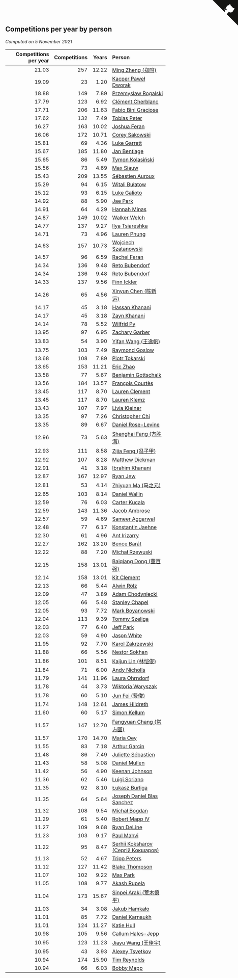 ## Competitions per year by person

*Computed on  5 November 2021*

| Competitions per year | Competitions | Years | Person |
| ---: | ---: | ---: | :--- |
| 21.03 | 257 | 12.22 | [Ming Zheng (郑鸣)](https://www.worldcubeassociation.org/persons/2009ZHEN11) |
| 19.09 | 23 | 1.20 | [Kacper Paweł Dworak](https://www.worldcubeassociation.org/persons/2020DWOR01) |
| 18.88 | 149 | 7.89 | [Przemysław Rogalski](https://www.worldcubeassociation.org/persons/2013ROGA02) |
| 17.79 | 123 | 6.92 | [Clément Cherblanc](https://www.worldcubeassociation.org/persons/2014CHER05) |
| 17.71 | 206 | 11.63 | [Fabio Bini Graciose](https://www.worldcubeassociation.org/persons/2010GRAC02) |
| 17.62 | 132 | 7.49 | [Tobias Peter](https://www.worldcubeassociation.org/persons/2014PETE03) |
| 16.27 | 163 | 10.02 | [Joshua Feran](https://www.worldcubeassociation.org/persons/2011FERA01) |
| 16.06 | 172 | 10.71 | [Corey Sakowski](https://www.worldcubeassociation.org/persons/2011SAKO01) |
| 15.81 | 69 | 4.36 | [Luke Garrett](https://www.worldcubeassociation.org/persons/2017GARR05) |
| 15.67 | 185 | 11.80 | [Jan Bentlage](https://www.worldcubeassociation.org/persons/2010BENT01) |
| 15.65 | 86 | 5.49 | [Tymon Kolasiński](https://www.worldcubeassociation.org/persons/2016KOLA02) |
| 15.56 | 73 | 4.69 | [Max Siauw](https://www.worldcubeassociation.org/persons/2017SIAU02) |
| 15.43 | 209 | 13.55 | [Sébastien Auroux](https://www.worldcubeassociation.org/persons/2008AURO01) |
| 15.29 | 94 | 6.15 | [Witali Bułatow](https://www.worldcubeassociation.org/persons/2015BUAT01) |
| 15.12 | 93 | 6.15 | [Luke Galioto](https://www.worldcubeassociation.org/persons/2015GALI02) |
| 14.92 | 88 | 5.90 | [Jae Park](https://www.worldcubeassociation.org/persons/2015PARK24) |
| 14.91 | 64 | 4.29 | [Hannah Minas](https://www.worldcubeassociation.org/persons/2017MINA04) |
| 14.87 | 149 | 10.02 | [Walker Welch](https://www.worldcubeassociation.org/persons/2011WELC01) |
| 14.77 | 137 | 9.27 | [Ilya Tsiareshka](https://www.worldcubeassociation.org/persons/2012TERE01) |
| 14.71 | 73 | 4.96 | [Lauren Phung](https://www.worldcubeassociation.org/persons/2016PHUN02) |
| 14.63 | 157 | 10.73 | [Wojciech Szatanowski](https://www.worldcubeassociation.org/persons/2011SZAT01) |
| 14.57 | 96 | 6.59 | [Rachel Feran](https://www.worldcubeassociation.org/persons/2015FERA01) |
| 14.34 | 136 | 9.48 | [Reto Bubendorf](https://www.worldcubeassociation.org/persons/2012BUBE01) |
| 14.34 | 136 | 9.48 | [Reto Bubendorf](https://www.worldcubeassociation.org/persons/2012BUBE01) |
| 14.33 | 137 | 9.56 | [Finn Ickler](https://www.worldcubeassociation.org/persons/2012ICKL01) |
| 14.26 | 65 | 4.56 | [Xinyun Chen (陈新运)](https://www.worldcubeassociation.org/persons/2017CHEN36) |
| 14.17 | 45 | 3.18 | [Hassan Khanani](https://www.worldcubeassociation.org/persons/2018KHAN26) |
| 14.17 | 45 | 3.18 | [Zayn Khanani](https://www.worldcubeassociation.org/persons/2018KHAN28) |
| 14.14 | 78 | 5.52 | [Wilfrid Py](https://www.worldcubeassociation.org/persons/2016PYWI01) |
| 13.95 | 97 | 6.95 | [Zachary Garber](https://www.worldcubeassociation.org/persons/2014GARB01) |
| 13.83 | 54 | 3.90 | [Yifan Wang (王逸帆)](https://www.worldcubeassociation.org/persons/2017WANY29) |
| 13.75 | 103 | 7.49 | [Raymond Goslow](https://www.worldcubeassociation.org/persons/2014GOSL01) |
| 13.68 | 108 | 7.89 | [Piotr Tokarski](https://www.worldcubeassociation.org/persons/2013TOKA01) |
| 13.65 | 153 | 11.21 | [Eric Zhao](https://www.worldcubeassociation.org/persons/2010ZHAO19) |
| 13.58 | 77 | 5.67 | [Benjamin Gottschalk](https://www.worldcubeassociation.org/persons/2016GOTT01) |
| 13.56 | 184 | 13.57 | [François Courtès](https://www.worldcubeassociation.org/persons/2008COUR01) |
| 13.45 | 117 | 8.70 | [Lauren Clement](https://www.worldcubeassociation.org/persons/2013KLEM01) |
| 13.45 | 117 | 8.70 | [Lauren Klemz](https://www.worldcubeassociation.org/persons/2013KLEM01) |
| 13.43 | 107 | 7.97 | [Livia Kleiner](https://www.worldcubeassociation.org/persons/2013KLEI03) |
| 13.35 | 97 | 7.26 | [Christopher Chi](https://www.worldcubeassociation.org/persons/2014CHIC01) |
| 13.35 | 89 | 6.67 | [Daniel Rose-Levine](https://www.worldcubeassociation.org/persons/2015ROSE01) |
| 12.96 | 73 | 5.63 | [Shenghai Fang (方胜海)](https://www.worldcubeassociation.org/persons/2016FANG01) |
| 12.93 | 111 | 8.58 | [Zijia Feng (冯子甲)](https://www.worldcubeassociation.org/persons/2013FENG02) |
| 12.92 | 107 | 8.28 | [Matthew Dickman](https://www.worldcubeassociation.org/persons/2013DICK01) |
| 12.91 | 41 | 3.18 | [Ibrahim Khanani](https://www.worldcubeassociation.org/persons/2018KHAN27) |
| 12.87 | 167 | 12.97 | [Ryan Jew](https://www.worldcubeassociation.org/persons/2008JEWR01) |
| 12.81 | 53 | 4.14 | [Zhiyuan Ma (马之元)](https://www.worldcubeassociation.org/persons/2017MAZH04) |
| 12.65 | 103 | 8.14 | [Daniel Wallin](https://www.worldcubeassociation.org/persons/2013WALL03) |
| 12.59 | 76 | 6.03 | [Carter Kucala](https://www.worldcubeassociation.org/persons/2015KUCA01) |
| 12.59 | 143 | 11.36 | [Jacob Ambrose](https://www.worldcubeassociation.org/persons/2010AMBR01) |
| 12.57 | 59 | 4.69 | [Sameer Aggarwal](https://www.worldcubeassociation.org/persons/2017AGGA01) |
| 12.48 | 77 | 6.17 | [Konstantin Jaehne](https://www.worldcubeassociation.org/persons/2015JAEH01) |
| 12.30 | 61 | 4.96 | [Ant Irizarry](https://www.worldcubeassociation.org/persons/2016IRIZ02) |
| 12.27 | 162 | 13.20 | [Bence Barát](https://www.worldcubeassociation.org/persons/2008BARA01) |
| 12.22 | 88 | 7.20 | [Michał Rzewuski](https://www.worldcubeassociation.org/persons/2014RZEW01) |
| 12.15 | 158 | 13.01 | [Baiqiang Dong (董百强)](https://www.worldcubeassociation.org/persons/2008DONG06) |
| 12.14 | 158 | 13.01 | [Kit Clement](https://www.worldcubeassociation.org/persons/2008CLEM01) |
| 12.13 | 66 | 5.44 | [Alwin Rölz](https://www.worldcubeassociation.org/persons/2016ROLZ01) |
| 12.09 | 47 | 3.89 | [Adam Chodyniecki](https://www.worldcubeassociation.org/persons/2017CHOD02) |
| 12.05 | 66 | 5.48 | [Stanley Chapel](https://www.worldcubeassociation.org/persons/2016CHAP04) |
| 12.05 | 93 | 7.72 | [Mark Boyanowski](https://www.worldcubeassociation.org/persons/2014BOYA01) |
| 12.04 | 113 | 9.39 | [Tommy Szeliga](https://www.worldcubeassociation.org/persons/2012SZEL01) |
| 12.03 | 77 | 6.40 | [Jeff Park](https://www.worldcubeassociation.org/persons/2015PARK08) |
| 12.03 | 59 | 4.90 | [Jason White](https://www.worldcubeassociation.org/persons/2016WHIT16) |
| 11.95 | 92 | 7.70 | [Karol Zakrzewski](https://www.worldcubeassociation.org/persons/2014ZAKR01) |
| 11.88 | 66 | 5.56 | [Nestor Sokhan](https://www.worldcubeassociation.org/persons/2016SOKH01) |
| 11.86 | 101 | 8.51 | [Kaijun Lin (林恺俊)](https://www.worldcubeassociation.org/persons/2013LINK01) |
| 11.84 | 71 | 6.00 | [Andy Nicholls](https://www.worldcubeassociation.org/persons/2015NICH04) |
| 11.79 | 141 | 11.96 | [Laura Ohrndorf](https://www.worldcubeassociation.org/persons/2009OHRN01) |
| 11.78 | 44 | 3.73 | [Wiktoria Waryszak](https://www.worldcubeassociation.org/persons/2018WARY01) |
| 11.78 | 60 | 5.10 | [Jun Fei (费俊)](https://www.worldcubeassociation.org/persons/2016FEIJ02) |
| 11.74 | 148 | 12.61 | [James Hildreth](https://www.worldcubeassociation.org/persons/2009HILD01) |
| 11.60 | 60 | 5.17 | [Simon Kellum](https://www.worldcubeassociation.org/persons/2016KELL12) |
| 11.57 | 147 | 12.70 | [Fangyuan Chang (常方圆)](https://www.worldcubeassociation.org/persons/2009CHAN04) |
| 11.57 | 170 | 14.70 | [Maria Oey](https://www.worldcubeassociation.org/persons/2007OEYM01) |
| 11.55 | 83 | 7.18 | [Arthur Garcin](https://www.worldcubeassociation.org/persons/2014GARC27) |
| 11.48 | 86 | 7.49 | [Juliette Sébastien](https://www.worldcubeassociation.org/persons/2014SEBA01) |
| 11.43 | 58 | 5.08 | [Daniel Mullen](https://www.worldcubeassociation.org/persons/2016MULL04) |
| 11.42 | 56 | 4.90 | [Keenan Johnson](https://www.worldcubeassociation.org/persons/2016JOHN30) |
| 11.36 | 62 | 5.46 | [Luigi Soriano](https://www.worldcubeassociation.org/persons/2016SORI04) |
| 11.35 | 92 | 8.10 | [Łukasz Burliga](https://www.worldcubeassociation.org/persons/2013BURL01) |
| 11.35 | 64 | 5.64 | [Joseph Daniel Blas Sanchez](https://www.worldcubeassociation.org/persons/2016SANC08) |
| 11.32 | 108 | 9.54 | [Michał Bogdan](https://www.worldcubeassociation.org/persons/2012BOGD01) |
| 11.29 | 61 | 5.40 | [Robert Mapp IV](https://www.worldcubeassociation.org/persons/2016IVRO01) |
| 11.27 | 109 | 9.68 | [Ryan DeLine](https://www.worldcubeassociation.org/persons/2012DELI01) |
| 11.23 | 103 | 9.17 | [Paul Mahvi](https://www.worldcubeassociation.org/persons/2012MAHV01) |
| 11.22 | 95 | 8.47 | [Serhii Koksharov (Сергій Кокшаров)](https://www.worldcubeassociation.org/persons/2013KOKS01) |
| 11.13 | 52 | 4.67 | [Tripp Peters](https://www.worldcubeassociation.org/persons/2017PETE04) |
| 11.12 | 127 | 11.42 | [Blake Thompson](https://www.worldcubeassociation.org/persons/2010THOM03) |
| 11.07 | 102 | 9.22 | [Max Park](https://www.worldcubeassociation.org/persons/2012PARK03) |
| 11.05 | 108 | 9.77 | [Akash Rupela](https://www.worldcubeassociation.org/persons/2012RUPE01) |
| 11.04 | 173 | 15.67 | [Sinpei Araki (荒木慎平)](https://www.worldcubeassociation.org/persons/2006ARAK01) |
| 11.03 | 34 | 3.08 | [Jakub Hamkało](https://www.worldcubeassociation.org/persons/2018HAMK01) |
| 11.01 | 85 | 7.72 | [Daniel Karnaukh](https://www.worldcubeassociation.org/persons/2014KARN02) |
| 11.01 | 124 | 11.27 | [Katie Hull](https://www.worldcubeassociation.org/persons/2010HULL01) |
| 10.98 | 105 | 9.56 | [Callum Hales-Jepp](https://www.worldcubeassociation.org/persons/2012HALE01) |
| 10.95 | 123 | 11.23 | [Jiayu Wang (王佳宇)](https://www.worldcubeassociation.org/persons/2010WANG53) |
| 10.95 | 43 | 3.93 | [Alexey Tsvetkov](https://www.worldcubeassociation.org/persons/2017TSVE02) |
| 10.94 | 174 | 15.90 | [Tim Reynolds](https://www.worldcubeassociation.org/persons/2005REYN01) |
| 10.94 | 66 | 6.03 | [Bobby Mapp](https://www.worldcubeassociation.org/persons/2015MAPP01) |


<a href="https://github.com/jonatanklosko/wca_statistics" class="github-corner" aria-label="View source on Github"><svg width="80" height="80" viewBox="0 0 250 250" style="fill:#151513; color:#fff; position: absolute; top: 0; border: 0; right: 0;" aria-hidden="true"><path d="M0,0 L115,115 L130,115 L142,142 L250,250 L250,0 Z"></path><path d="M128.3,109.0 C113.8,99.7 119.0,89.6 119.0,89.6 C122.0,82.7 120.5,78.6 120.5,78.6 C119.2,72.0 123.4,76.3 123.4,76.3 C127.3,80.9 125.5,87.3 125.5,87.3 C122.9,97.6 130.6,101.9 134.4,103.2" fill="currentColor" style="transform-origin: 130px 106px;" class="octo-arm"></path><path d="M115.0,115.0 C114.9,115.1 118.7,116.5 119.8,115.4 L133.7,101.6 C136.9,99.2 139.9,98.4 142.2,98.6 C133.8,88.0 127.5,74.4 143.8,58.0 C148.5,53.4 154.0,51.2 159.7,51.0 C160.3,49.4 163.2,43.6 171.4,40.1 C171.4,40.1 176.1,42.5 178.8,56.2 C183.1,58.6 187.2,61.8 190.9,65.4 C194.5,69.0 197.7,73.2 200.1,77.6 C213.8,80.2 216.3,84.9 216.3,84.9 C212.7,93.1 206.9,96.0 205.4,96.6 C205.1,102.4 203.0,107.8 198.3,112.5 C181.9,128.9 168.3,122.5 157.7,114.1 C157.9,116.9 156.7,120.9 152.7,124.9 L141.0,136.5 C139.8,137.7 141.6,141.9 141.8,141.8 Z" fill="currentColor" class="octo-body"></path></svg></a><style>.github-corner:hover .octo-arm{animation:octocat-wave 560ms ease-in-out}@keyframes octocat-wave{0%,100%{transform:rotate(0)}20%,60%{transform:rotate(-25deg)}40%,80%{transform:rotate(10deg)}}@media (max-width:500px){.github-corner:hover .octo-arm{animation:none}.github-corner .octo-arm{animation:octocat-wave 560ms ease-in-out}}</style>
